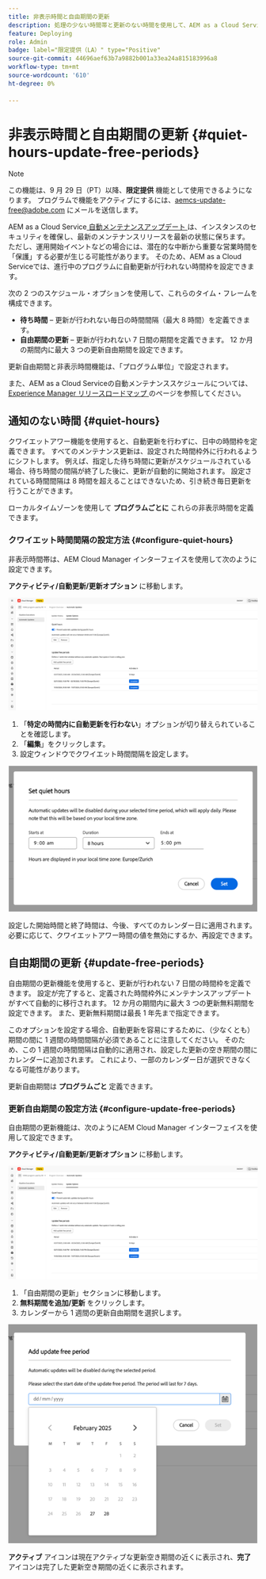 ```yaml
---
title: 非表示時間と自由期間の更新
description: 処理の少ない時間帯と更新のない時間を使用して、AEM as a Cloud Service自動更新の運用上の影響を最小限に抑える方法を説明します。
feature: Deploying
role: Admin
badge: label="限定提供（LA）" type="Positive"
source-git-commit: 44696aef63b7a9882b001a33ea24a815183996a8
workflow-type: tm+mt
source-wordcount: '610'
ht-degree: 0%

---
```


# 非表示時間と自由期間の更新 {#quiet-hours-update-free-periods}

>[!NOTE]
>この機能は、9 月 29 日（PT）以降、**限定提供** 機能として使用できるようになります。 プログラムで機能をアクティブにするには、[aemcs-update-free@adobe.com](mailto:aemcs-update-free@adobe.com) にメールを送信します。

AEM as a Cloud Service[ 自動メンテナンスアップデート ](/help/implementing/deploying/aem-version-updates.md) は、インスタンスのセキュリティを確保し、最新のメンテナンスリリースを最新の状態に保ちます。 ただし、運用開始イベントなどの場合には、潜在的な中断から重要な営業時間を「保護」する必要が生じる可能性があります。 そのため、AEM as a Cloud Serviceでは、進行中のプログラムに自動更新が行われない時間枠を設定できます。

次の 2 つのスケジュール・オプションを使用して、これらのタイム・フレームを構成できます。

* **待ち時間** – 更新が行われない毎日の時間間隔（最大 8 時間）を定義できます。
* **自由期間の更新** – 更新が行われない 7 日間の期間を定義できます。 12 か月の期間内に最大 3 つの更新自由期間を設定できます。

更新自由期間と非表示時間機能は、「プログラム単位」で設定されます。

また、AEM as a Cloud Serviceの自動メンテナンススケジュールについては、[Experience Manager リリースロードマップ ](https://experienceleague.adobe.com/ja/docs/experience-manager-release-information/aem-release-updates/update-releases-roadmap) のページを参照してください。

## 通知のない時間 {#quiet-hours}

クワイエットアワー機能を使用すると、自動更新を行わずに、日中の時間枠を定義できます。 すべてのメンテナンス更新は、設定された時間枠外に行われるようにシフトします。 例えば、指定した待ち時間に更新がスケジュールされている場合、待ち時間の間隔が終了した後に、更新が自動的に開始されます。 設定されている時間間隔は 8 時間を超えることはできないため、引き続き毎日更新を行うことができます。

ローカルタイムゾーンを使用して **プログラムごとに** これらの非表示時間を定義できます。

### クワイエット時間間隔の設定方法 {#configure-quiet-hours}

非表示時間帯は、AEM Cloud Manager インターフェイスを使用して次のように設定できます。

**アクティビティ/自動更新/更新オプション** に移動します。

![設定](assets/main-config.png)

1. 「**特定の時間内に自動更新を行わない**」オプションが切り替えられていることを確認します。
2. 「**編集**」をクリックします。
3. 設定ウィンドウでクワイエット時間間隔を設定します。

![ クワイエットアワー設定 ](assets/quiet-hours.png)

設定した開始時間と終了時間は、今後、すべてのカレンダー日に適用されます。 必要に応じて、クワイエットアワー時間の値を無効にするか、再設定できます。

## 自由期間の更新 {#update-free-periods}

自由期間の更新機能を使用すると、更新が行われない 7 日間の時間枠を定義できます。 設定が完了すると、定義された時間枠外にメンテナンスアップデートがすべて自動的に移行されます。 12 か月の期間内に最大 3 つの更新無料期間を設定できます。 また、更新無料期間は最長 1 年先まで指定できます。

このオプションを設定する場合、自動更新を容易にするために、（少なくとも）期間の間に 1 週間の時間間隔が必須であることに注意してください。 そのため、この 1 週間の時間間隔は自動的に適用され、設定した更新の空き期間の間にカレンダーに追加されます。 これにより、一部のカレンダー日が選択できなくなる可能性があります。

更新自由期間は **プログラムごと** 定義できます。

### 更新自由期間の設定方法 {#configure-update-free-periods}

自由期間の更新機能は、次のようにAEM Cloud Manager インターフェイスを使用して設定できます。

**アクティビティ/自動更新/更新オプション** に移動します。

![設定](assets/main-config.png)

1. 「自由期間の更新」セクションに移動します。
2. **無料期間を追加/更新** をクリックします。
3. カレンダーから 1 週間の更新自由期間を選択します。

![ 空き期間構成の更新 ](assets/update-free-periods.png)

**アクティブ** アイコンは現在アクティブな更新空き期間の近くに表示され、**完了** アイコンは完了した更新空き期間の近くに表示されます。
